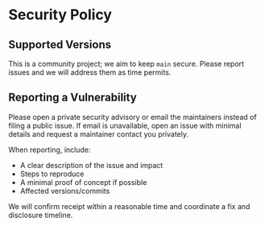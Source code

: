 # Security Policy

## Supported Versions

This is a community project; we aim to keep `main` secure. Please report issues and we will address them as time permits.

## Reporting a Vulnerability

Please open a private security advisory or email the maintainers instead of filing a public issue. If email is unavailable, open an issue with minimal details and request a maintainer contact you privately.

When reporting, include:
- A clear description of the issue and impact
- Steps to reproduce
- A minimal proof of concept if possible
- Affected versions/commits

We will confirm receipt within a reasonable time and coordinate a fix and disclosure timeline.

